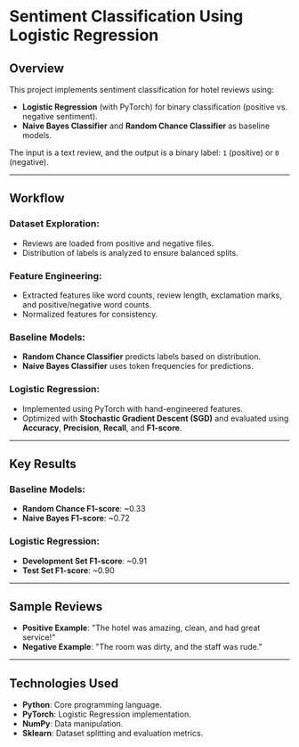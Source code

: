 # Sentiment Classification Using Logistic Regression

## Overview

This project implements sentiment classification for hotel reviews using:

- **Logistic Regression** (with PyTorch) for binary classification (positive vs. negative sentiment).
- **Naive Bayes Classifier** and **Random Chance Classifier** as baseline models.

The input is a text review, and the output is a binary label: `1` (positive) or `0` (negative).

---

## Workflow

### Dataset Exploration:
- Reviews are loaded from positive and negative files.
- Distribution of labels is analyzed to ensure balanced splits.

### Feature Engineering:
- Extracted features like word counts, review length, exclamation marks, and positive/negative word counts.
- Normalized features for consistency.

### Baseline Models:
- **Random Chance Classifier** predicts labels based on distribution.
- **Naive Bayes Classifier** uses token frequencies for predictions.

### Logistic Regression:
- Implemented using PyTorch with hand-engineered features.
- Optimized with **Stochastic Gradient Descent (SGD)** and evaluated using **Accuracy**, **Precision**, **Recall**, and **F1-score**.

---

## Key Results

### Baseline Models:
- **Random Chance F1-score**: ~0.33
- **Naive Bayes F1-score**: ~0.72

### Logistic Regression:
- **Development Set F1-score**: ~0.91
- **Test Set F1-score**: ~0.90

---

## Sample Reviews

- **Positive Example**: "The hotel was amazing, clean, and had great service!"
- **Negative Example**: "The room was dirty, and the staff was rude."

---

## Technologies Used

- **Python**: Core programming language.
- **PyTorch**: Logistic Regression implementation.
- **NumPy**: Data manipulation.
- **Sklearn**: Dataset splitting and evaluation metrics.

